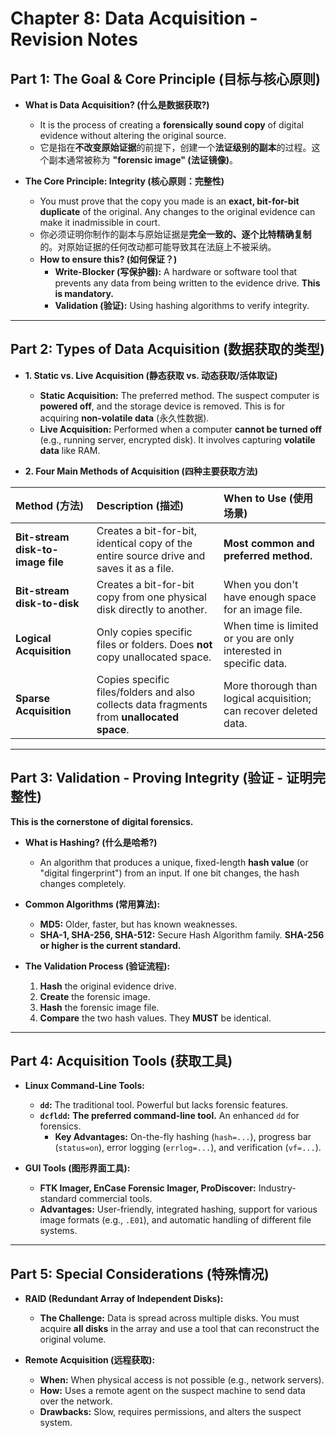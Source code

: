 
# Chapter 8: Data Acquisition - Revision Notes

## Part 1: The Goal & Core Principle (目标与核心原则)

*   **What is Data Acquisition? (什么是数据获取?)**
    *   It is the process of creating a **forensically sound copy** of digital evidence without altering the original source.
    *   它是指在**不改变原始证据**的前提下，创建一个**法证级别的副本**的过程。这个副本通常被称为 **"forensic image" (法证镜像)**。

*   **The Core Principle: Integrity (核心原则：完整性)**
    *   You must prove that the copy you made is an **exact, bit-for-bit duplicate** of the original. Any changes to the original evidence can make it inadmissible in court.
    *   你必须证明你制作的副本与原始证据是**完全一致的、逐个比特精确复制**的。对原始证据的任何改动都可能导致其在法庭上不被采纳。
    *   **How to ensure this? (如何保证？)**
        *   **Write-Blocker (写保护器):** A hardware or software tool that prevents any data from being written to the evidence drive. **This is mandatory.**
        *   **Validation (验证):** Using hashing algorithms to verify integrity.

---

## Part 2: Types of Data Acquisition (数据获取的类型)

*   **1. Static vs. Live Acquisition (静态获取 vs. 动态获取/活体取证)**
    *   **Static Acquisition:** The preferred method. The suspect computer is **powered off**, and the storage device is removed. This is for acquiring **non-volatile data** (永久性数据).
    *   **Live Acquisition:** Performed when a computer **cannot be turned off** (e.g., running server, encrypted disk). It involves capturing **volatile data** like RAM.

*   **2. Four Main Methods of Acquisition (四种主要获取方法)**

| Method (方法) | Description (描述) | When to Use (使用场景) |
| :--- | :--- | :--- |
| **Bit-stream disk-to-image file** | Creates a bit-for-bit, identical copy of the entire source drive and saves it as a file. | **Most common and preferred method.** |
| **Bit-stream disk-to-disk** | Creates a bit-for-bit copy from one physical disk directly to another. | When you don't have enough space for an image file. |
| **Logical Acquisition** | Only copies specific files or folders. Does **not** copy unallocated space. | When time is limited or you are only interested in specific data. |
| **Sparse Acquisition** | Copies specific files/folders and also collects data fragments from **unallocated space**. | More thorough than logical acquisition; can recover deleted data. |

---

## Part 3: Validation - Proving Integrity (验证 - 证明完整性)

**This is the cornerstone of digital forensics.**

*   **What is Hashing? (什么是哈希?)**
    *   An algorithm that produces a unique, fixed-length **hash value** (or "digital fingerprint") from an input. If one bit changes, the hash changes completely.

*   **Common Algorithms (常用算法):**
    *   **MD5:** Older, faster, but has known weaknesses.
    *   **SHA-1, SHA-256, SHA-512:** Secure Hash Algorithm family. **SHA-256 or higher is the current standard.**

*   **The Validation Process (验证流程):**
    1.  **Hash** the original evidence drive.
    2.  **Create** the forensic image.
    3.  **Hash** the forensic image file.
    4.  **Compare** the two hash values. They **MUST** be identical.

---

## Part 4: Acquisition Tools (获取工具)

*   **Linux Command-Line Tools:**
    *   **`dd`:** The traditional tool. Powerful but lacks forensic features.
    *   **`dcfldd`:** **The preferred command-line tool.** An enhanced `dd` for forensics.
        *   **Key Advantages:** On-the-fly hashing (`hash=...`), progress bar (`status=on`), error logging (`errlog=...`), and verification (`vf=...`).

*   **GUI Tools (图形界面工具):**
    *   **FTK Imager, EnCase Forensic Imager, ProDiscover:** Industry-standard commercial tools.
    *   **Advantages:** User-friendly, integrated hashing, support for various image formats (e.g., `.E01`), and automatic handling of different file systems.

---

## Part 5: Special Considerations (特殊情况)

*   **RAID (Redundant Array of Independent Disks):**
    *   **The Challenge:** Data is spread across multiple disks. You must acquire **all disks** in the array and use a tool that can reconstruct the original volume.

*   **Remote Acquisition (远程获取):**
    *   **When:** When physical access is not possible (e.g., network servers).
    *   **How:** Uses a remote agent on the suspect machine to send data over the network.
    *   **Drawbacks:** Slow, requires permissions, and alters the suspect system.
